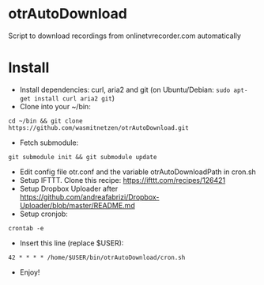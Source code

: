 otrAutoDownload
===============

Script to download recordings from onlinetvrecorder.com automatically



Install
=======
* Install dependencies: curl, aria2 and git (on Ubuntu/Debian: ```sudo apt-get install curl aria2 git```)
* Clone into your ~/bin: 
```
cd ~/bin && git clone https://github.com/wasmitnetzen/otrAutoDownload.git
```
* Fetch submodule:
```
git submodule init && git submodule update
```
* Edit config file otr.conf and the variable otrAutoDownloadPath in cron.sh
* Setup IFTTT. Clone this recipe: https://ifttt.com/recipes/126421
* Setup Dropbox Uploader after https://github.com/andreafabrizi/Dropbox-Uploader/blob/master/README.md
* Setup cronjob:
```
crontab -e
```
* Insert this line (replace $USER):
```
42 * * * * /home/$USER/bin/otrAutoDownload/cron.sh
```
* Enjoy!

